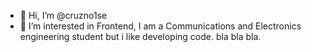 - 👋 Hi, I’m @cruzno1se
- 👀 I’m interested in Frontend, I am a Communications and Electronics engineering student but i like developing code.
 bla bla bla. 
